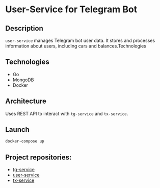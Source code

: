 # User-Service for Telegram Bot

## Description
`user-service` manages Telegram bot user data. It stores and processes information about users, including cars and balances.Technologies

## Technologies
- Go
- MongoDB
- Docker

## Architecture
Uses REST API to interact with `tg-service` and `tx-service`.

## Launch
```bash
docker-compose up
```


## Project repositories:
- [tg-service](https://github.com/andReyM228/tg-service)
- [user-service](https://github.com/andReyM228/user-service)
- [tx-service](https://github.com/andReyM228/tx-service)
